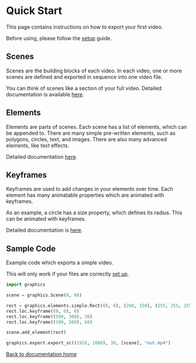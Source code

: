 # Quick Start

This page contains instructions on how to export your first video.

Before using, please follow the [setup][setup] guide.

## Scenes

Scenes are the building blocks of each video.
In each video, one or more scenes are defined and exported in sequence into one video file.

You can think of scenes like a section of your full video. Detailed documentation is available [here][scenedoc].

## Elements

Elements are parts of scenes. Each scene has a list of elements, which can be appended to.
There are many simple pre-written elements, such as polygons, circles, text, and images.
There are also many advanced elements, like text effects.

Detailed documentation [here][elementdoc].

## Keyframes

Keyframes are used to add changes in your elements over time.
Each element has many animatable properties which are animated with keyframes.

As an example, a circle has a size property, which defines its radius. This can be animated with keyframes.

Detailed documentation is [here][keyframedoc].

## Sample Code

Example code which exports a simple video.

This will only work if your files are correctly [set up][setup].

``` python
import graphics

scene = graphics.Scene(0, 60)

rect = graphics.elements.simple.Rect((0, 0), (200, 150), (255, 255, 255))
rect.loc.keyframe((0, 0), 0)
rect.loc.keyframe((500, 300), 30)
rect.loc.keyframe((100, 500), 60)

scene.add_element(rect)

graphics.export.export_sc((1920, 1080), 30, [scene], "out.mp4")
```


[Back to documentation home][dochome]

[dochome]: https://medilocus.github.io/graphic_videos/
[setup]: https://medilocus.github.io/graphic_videos/setup
[scenedoc]: https://medilocus.github.io/graphic_videos/scene
[elementdoc]: https://medilocus.github.io/graphic_videos/elements
[keyframedoc]: https://medilocus.github.io/graphic_videos/keyframes
